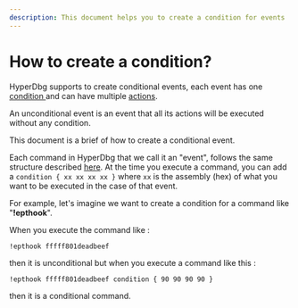 ```yaml
---
description: This document helps you to create a condition for events
---
```


# How to create a condition?

HyperDbg supports to create conditional events, each event has one [condition ](https://docs.hyperdbg.com/design/debugger-internals/conditions)and can have multiple [actions](https://docs.hyperdbg.com/design/debugger-internals/actions).

An unconditional event is an event that all its actions will be executed without any condition.

This document is a brief of how to create a conditional event.

Each command in HyperDbg that we call it an "event", follows the same structure described [here](https://docs.hyperdbg.com/design/debugger-internals/events). At the time you execute a command, you can add a `condition { xx xx xx xx }` where `xx` is the assembly \(hex\) of what you want to be executed in the case of that event.

For example, let's imagine we want to create a condition for a command like "**!epthook**".

When you execute the command like :

```text
!epthook fffff801deadbeef 
```

then it is unconditional but when you execute a command like this :

```text
!epthook fffff801deadbeef condition { 90 90 90 90 }
```

then it is a conditional command.



